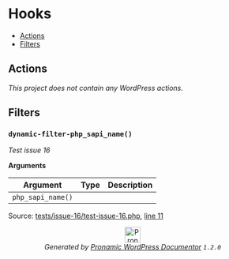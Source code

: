 # Hooks

- [Actions](#actions)
- [Filters](#filters)

## Actions

*This project does not contain any WordPress actions.*

## Filters

### `dynamic-filter-php_sapi_name()`

*Test issue 16*

**Arguments**

Argument | Type | Description
-------- | ---- | -----------
`php_sapi_name()` |  | 

Source: [tests/issue-16/test-issue-16.php](test-issue-16.php), [line 11](test-issue-16.php#L11-L17)


<p align="center"><a href="https://github.com/pronamic/wp-documentor"><img src="https://cdn.jsdelivr.net/gh/pronamic/wp-documentor@main/logos/pronamic-wp-documentor.svgo-min.svg" alt="Pronamic WordPress Documentor" width="32" height="32"></a><br><em>Generated by <a href="https://github.com/pronamic/wp-documentor">Pronamic WordPress Documentor</a> <code>1.2.0</code></em><p>

